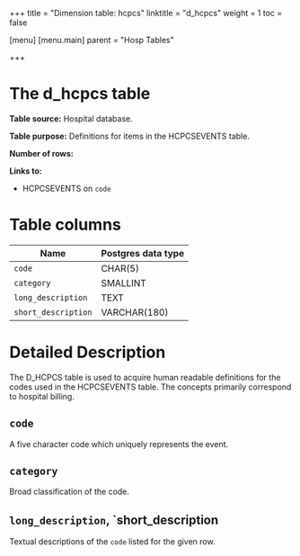 +++
title = "Dimension table: hcpcs"
linktitle = "d_hcpcs"
weight = 1
toc = false

[menu]
  [menu.main]
    parent = "Hosp Tables"

+++

# The d_hcpcs table

**Table source:** Hospital database.

**Table purpose:** Definitions for items in the HCPCSEVENTS table.

**Number of rows:** 

**Links to:**

* HCPCSEVENTS on `code`

<!--

# Important considerations

-->

# Table columns

Name | Postgres data type
---- | ----
`code` | CHAR(5)
`category` | SMALLINT
`long_description` | TEXT
`short_description` | VARCHAR(180)

# Detailed Description

The D_HCPCS table is used to acquire human readable definitions for the codes used in the HCPCSEVENTS table. The concepts primarily correspond to hospital billing.

## `code`

A five character code which uniquely represents the event.

## `category`

Broad classification of the code.

## `long_description`, `short_description

Textual descriptions of the `code` listed for the given row.